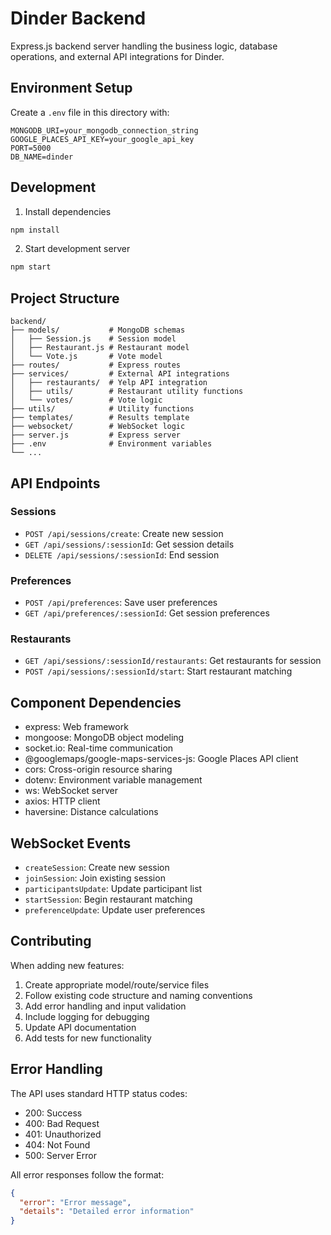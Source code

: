 # Dinder Backend

Express.js backend server handling the business logic, database operations, and external API integrations for Dinder.

## Environment Setup
Create a `.env` file in this directory with:

```
MONGODB_URI=your_mongodb_connection_string
GOOGLE_PLACES_API_KEY=your_google_api_key
PORT=5000
DB_NAME=dinder
```

## Development

1. Install dependencies

```bash
npm install
```

2. Start development server

```bash
npm start
```

## Project Structure

```
backend/
├── models/           # MongoDB schemas
│   ├── Session.js    # Session model
│   ├── Restaurant.js # Restaurant model
│   └── Vote.js       # Vote model
├── routes/           # Express routes
├── services/         # External API integrations
│   ├── restaurants/  # Yelp API integration
│   ├── utils/        # Restaurant utility functions
│   └── votes/        # Vote logic
├── utils/            # Utility functions
├── templates/        # Results template
├── websocket/        # WebSocket logic
├── server.js         # Express server
├── .env              # Environment variables
└── ...
```

## API Endpoints

### Sessions
- `POST /api/sessions/create`: Create new session
- `GET /api/sessions/:sessionId`: Get session details
- `DELETE /api/sessions/:sessionId`: End session

### Preferences
- `POST /api/preferences`: Save user preferences
- `GET /api/preferences/:sessionId`: Get session preferences

### Restaurants
- `GET /api/sessions/:sessionId/restaurants`: Get restaurants for session
- `POST /api/sessions/:sessionId/start`: Start restaurant matching

## Component Dependencies
- express: Web framework
- mongoose: MongoDB object modeling
- socket.io: Real-time communication
- @googlemaps/google-maps-services-js: Google Places API client
- cors: Cross-origin resource sharing
- dotenv: Environment variable management
- ws: WebSocket server
- axios: HTTP client
- haversine: Distance calculations

## WebSocket Events
- `createSession`: Create new session
- `joinSession`: Join existing session
- `participantsUpdate`: Update participant list
- `startSession`: Begin restaurant matching
- `preferenceUpdate`: Update user preferences

## Contributing
When adding new features:
1. Create appropriate model/route/service files
2. Follow existing code structure and naming conventions
3. Add error handling and input validation
4. Include logging for debugging
5. Update API documentation
6. Add tests for new functionality

## Error Handling
The API uses standard HTTP status codes:
- 200: Success
- 400: Bad Request
- 401: Unauthorized
- 404: Not Found
- 500: Server Error

All error responses follow the format:
```json
{
  "error": "Error message",
  "details": "Detailed error information"
}
```